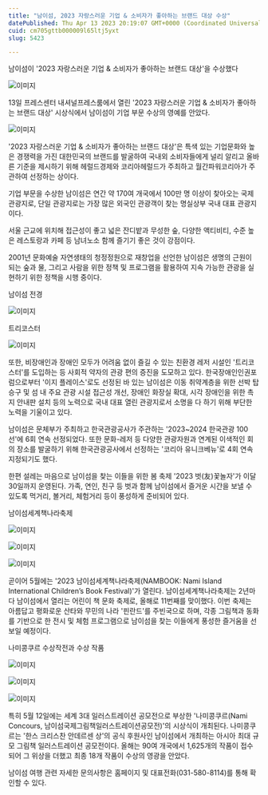 ```yaml
---
title: "남이섬, 2023 자랑스러운 기업 & 소비자가 좋아하는 브랜드 대상 수상"
datePublished: Thu Apr 13 2023 20:19:07 GMT+0000 (Coordinated Universal Time)
cuid: cm705gttb000009l65ltj5yxt
slug: 5423

---
```



남이섬이 '2023 자랑스러운 기업 & 소비자가 좋아하는 브랜드 대상'을 수상했다

![이미지](https://cdn.hashnode.com/res/hashnode/image/upload/v1739258248071/32cca3a4-4694-4a03-8d26-dddd1313e93b.jpeg)

13일 프레스센터 내셔널프레스룸에서 열린 '2023 자랑스러운 기업 & 소비자가 좋아하는 브랜드 대상' 시상식에서 남이섬이 기업 부문 수상의 영예를 안았다.

![이미지](https://cdn.hashnode.com/res/hashnode/image/upload/v1739258250377/24bba50b-69e5-442f-b603-cc7236002975.jpeg)

'2023 자랑스러운 기업 & 소비자가 좋아하는 브랜드 대상'은 특색 있는 기업문화와 높은 경쟁력을 가진 대한민국의 브랜드를 발굴하여 국내외 소비자들에게 널리 알리고 올바른 기준을 제시하기 위해 헤럴드경제와 코리아헤럴드가 주최하고 월간파워코리아가 주관하여 선정하는 상이다.

기업 부문을 수상한 남이섬은 연간 약 170여 개국에서 100만 명 이상이 찾아오는 국제관광지로, 단일 관광지로는 가장 많은 외국인 관광객이 찾는 명실상부 국내 대표 관광지이다.

서울 근교에 위치해 접근성이 좋고 넓은 잔디밭과 무성한 숲, 다양한 액티비티, 수준 높은 레스토랑과 카페 등 남녀노소 함께 즐기기 좋은 것이 강점이다.

2001년 문화예술 자연생태의 청정정원으로 재창업을 선언한 남이섬은 생명의 근원이 되는 숲과 물, 그리고 사람을 위한 정책 및 프로그램을 활용하여 지속 가능한 관광을 실현하기 위한 정책을 시행 중이다.

남이섬 전경

![이미지](https://cdn.hashnode.com/res/hashnode/image/upload/v1739258252442/bc8ed7ff-5ed2-4fec-b9a2-492dd1965153.jpeg)

트리코스터

![이미지](https://cdn.hashnode.com/res/hashnode/image/upload/v1739258254549/cc2b16ea-3986-4256-bcef-6ad64b937110.jpeg)

또한, 비장애인과 장애인 모두가 어려움 없이 즐길 수 있는 친환경 레저 시설인 '트리코스터'를 도입하는 등 사회적 약자의 관광 편의 증진을 도모하고 있다. 한국장애인인권포럼으로부터 '이지 플레이스'로도 선정된 바 있는 남이섬은 이동 취약계층을 위한 선박 탑승구 및 섬 내 주요 관광 시설 접근성 개선, 장애인 화장실 확대, 시각 장애인을 위한 촉지 안내판 설치 등의 노력으로 국내 대표 열린 관광지로서 소명을 다 하기 위해 부단한 노력을 기울이고 있다.

남이섬은 문체부가 주최하고 한국관광공사가 주관하는 '2023~2024 한국관광 100선'에 6회 연속 선정되었다. 또한 문화-레저 등 다양한 관광자원과 연계된 이색적인 회의 장소를 발굴하기 위해 한국관광공사에서 선정하는 '코리아 유니크베뉴'로 4회 연속 지정되기도 했다.

한편 설레는 마음으로 남이섬을 찾는 이들을 위한 봄 축제 '2023 벗(友)꽃놀자'가 이달 30일까지 운영된다. 가족, 연인, 친구 등 벗과 함께 남이섬에서 즐거운 시간을 보낼 수 있도록 먹거리, 볼거리, 체험거리 등이 풍성하게 준비되어 있다.

남이섬세계책나라축제

![이미지](https://cdn.hashnode.com/res/hashnode/image/upload/v1739258256570/c4fc1b72-c441-48e2-bbd6-976a9cce2a4d.jpeg)

![이미지](https://cdn.hashnode.com/res/hashnode/image/upload/v1739258258733/ce7c31f4-c032-46b7-8afd-7672a1fb5134.jpeg)

![이미지](https://cdn.hashnode.com/res/hashnode/image/upload/v1739258261229/c1ae7ae6-675c-4f44-80ad-aace55b9fa1d.jpeg)

곧이어 5월에는 '2023 남이섬세계책나라축제(NAMBOOK: Nami Island International Children’s Book Festival)'가 열린다. 남이섬세계책나라축제는 2년마다 남이섬에서 열리는 어린이 책 문화 축제로, 올해로 11번째를 맞이했다. 이번 축제는 아름답고 평화로운 산타와 무민의 나라 '핀란드'를 주빈국으로 하며, 각종 그림책과 동화를 기반으로 한 전시 및 체험 프로그램으로 남이섬을 찾는 이들에게 풍성한 즐거움을 선보일 예정이다.

나미콩쿠르 수상작전과 수상 작품

![이미지](https://cdn.hashnode.com/res/hashnode/image/upload/v1739258263548/ab6f8b94-cb0e-40c1-9346-011aaac7bd90.jpeg)

![이미지](https://cdn.hashnode.com/res/hashnode/image/upload/v1739258265671/f48f2cc1-f73e-463e-8026-8c690fbacabf.jpeg)

![이미지](https://cdn.hashnode.com/res/hashnode/image/upload/v1739258268152/8ac35d97-242d-47d6-8740-0d1703456c7b.jpeg)

특히 5월 12일에는 세계 3대 일러스트레이션 공모전으로 부상한 '나미콩쿠르(Nami Concours, 남이섬국제그림책일러스트레이션공모전)'의 시상식이 개최된다. 나미콩쿠르는 '한스 크리스찬 안데르센 상'의 공식 후원사인 남이섬에서 개최하는 아시아 최대 규모 그림책 일러스트레이션 공모전이다. 올해는 90여 개국에서 1,625개의 작품이 접수되어 그 위상을 더했고 최종 18개 작품이 수상의 영광을 안았다.

남이섬 여행 관련 자세한 문의사항은 홈페이지 및 대표전화(031-580-8114)를 통해 확인할 수 있다.